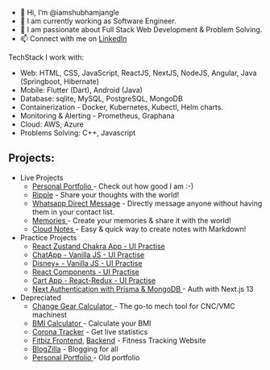 - 👋 Hi, I’m @iamshubhamjangle
- 👀 I am currently working as Software Engineer.
- 🌱 I am passionate about Full Stack Web Development & Problem Solving.
- 📫 Connect with me on [LinkedIn](https://www.linkedin.com/in/imshubhamjangle/)

TechStack I work with:
  - Web: HTML, CSS, JavaScript, ReactJS, NextJS, NodeJS, Angular, Java (Springboot, Hibernate)
  - Mobile: Flutter (Dart), Android (Java)
  - Database: sqlite, MySQL, PostgreSQL, MongoDB
  - Containerization - Docker, Kubernetes, Kubectl, Helm charts.
  - Monitoring & Alerting - Prometheus, Graphana
  - Cloud: AWS, Azure
  - Problems Solving: C++, Javascript

## Projects:
- Live Projects
    - [Personal Portfolio ](https://shubhamjangle.vercel.app/) - Check out how good I am :-)
    - [Ripple](http://ripple.iamshubhamjangle.vercel.app/) - Share your thoughts with the world!
    - [Whatsapp Direct Message](https://iamshubhamjangle.github.io/whatsapp-direct-message/)  - Directly message anyone without having them in your contact list.
    - [Memories ](https://memories-1n53.onrender.com/) - Create your memories & share it with the world!
    - [Cloud Notes ](https://markdown-cloud-notes.onrender.com/) - Easy & quick way to create notes with Markdown!
- Practice Projects
    - [React Zustand Chakra App - UI Practise](https://zustand-chakra-ekart-demo.vercel.app/)
    - [ChatApp - Vanilla JS - UI Practise ](https://iamshubhamjangle.github.io/web-chat-vanilla-js/)
    - [Disney+ - Vanilla JS - UI Practise ](https://iamshubhamjangle.github.io/disney-plus-clone/)
    - [React Components - UI Practise ](https://iamshubhamjangle.github.io/ReactPractice/)
    - [Cart App - React-Redux - UI Practise ](https://iamshubhamjangle.github.io/Cart-Using-Redux-Toolkit/)
    - [Next Authentication with Prisma & MongoDB ](https://nextauth-iamshubhamjangle.vercel.app/) - Auth with Next.js 13
- Depreciated
    - [Change Gear Calculator ](https://github.com/iamshubhamjangle/ChangeGearCalculator) - The go-to mech tool for CNC/VMC machinest
    - [BMI Calculator ](https://github.com/iamshubhamjangle/BMI-calculator) - Calculate your BMI
    - [Corona Tracker](https://github.com/iamshubhamjangle/corona_tracker) - Get live statistics
    - [Fitbiz Frontend,](https://github.com/iamshubhamjangle/fitbiz-frontend) [Backend](https://github.com/iamshubhamjangle/fitbiz-backend) - Fitness Tracking Website
    - [BlogZilla](https://github.com/iamshubhamjangle/BlogZilla) - Blogging for all
    - [Personal Portfolio ](https://iamshubhamjangle.github.io/portfolio/) - Old portfolio

<!---
iamshubhamjangle/iamshubhamjangle is a ✨ special ✨ repository because its `README.md` (this file) appears on your GitHub profile.
You can click the Preview link to take a look at your changes.
--->
